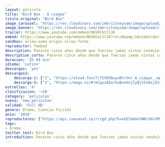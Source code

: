 ```yaml
---
layout: pelicula
title: "Bird Box - A ciegas"
titulo_original: "Bird Box"
image_carousel: 'https://res.cloudinary.com/imbriitneysam/image/upload/v1545880881/bird-poster-min.jpg'
image_banner: 'https://res.cloudinary.com/imbriitneysam/image/upload/v1545880882/bird-banner-min.jpg'
trailer: https://www.youtube.com/embed/0KVNlbtJl38
embed: https://www.youtube.com/embed/0KVNlbtJl38?rel=0&amp;hd=1&border=0&wmode=opaque&enablejsapi=1&modestbranding=1&controls=1&showinfo=1
sandbox: allow-same-origin allow-forms
reproductor: fembed
description: Pasaron cinco años desde que fuerzas jamás vistas condujeron a la población al suicidio. Una sobreviviente y sus hijos lo arriesgan todo para buscar un refugio
description_corta: Pasaron cinco años desde que fuerzas jamás vistas condujeron a la población al suicidio. Una sobreviviente y sus hijos lo arriesgan todo para buscar un refugio
duracion: '2h 04 min'
idioma: 'Latino'
descargas: 'yes'
descargas2:
    descarga-1: ["1", "https://oload.fun/f/7IVEOAuyxBY/Ver_A_ciegas_.mp4", "https://www.google.com/s2/favicons?domain=openload.co","OpenLoad","https://res.cloudinary.com/imbriitneysam/image/upload/v1541473684/mexico.png", "Latino", "Full HD"]
    descarga-3: ["2", "https://mega.nz/#!mCgxzA5a!hsBxnXnj2yQjVIn0sjZn2CBwQo1W_HD63cpP8bXljP8", "https://www.google.com/s2/favicons?domain=mega.nz","Mega","https://res.cloudinary.com/imbriitneysam/image/upload/v1541473684/mexico.png", "Latino", "Full HD"]
estrellas: '4'
clasificacion: '+10'
category: 'peliculas'
nuevo: 'new_peliculas'
calidad: 'Full HD'
genero: Drama, Ciencia Ficción
anio: '2018'
reproductores: ["https://api.cuevana3.io/rr/gd.php?h=ek5lbm9xYWNrS0xJMVp5b21KREk0dFBLbjVkaHhkRGdrOG1jbnBpUnhhS1YxNEY0Z0tiRDJMR3VoR2xsbFpUTGxLZC9nWXZPd3NlMXhtVjRqSzI0NU15U3FadVkyUT09"]
tags:
- Drama
twitter_text: Bird Box
introduction: Pasaron cinco años desde que fuerzas jamás vistas condujeron a la población al suicidio. Una sobreviviente y sus hijos lo arriesgan todo para buscar un refugio
---
```



 








